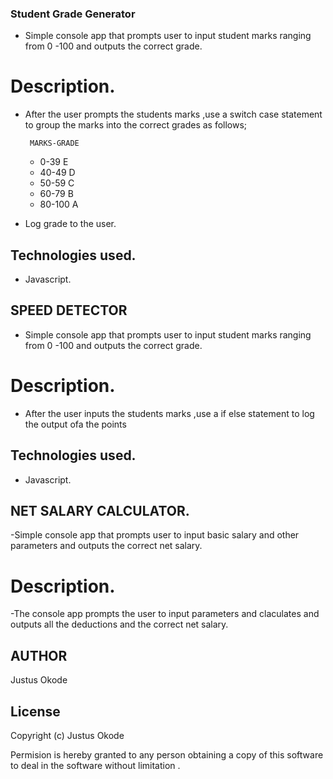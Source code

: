 
### Student Grade Generator
- Simple console app that prompts user to input student marks ranging from 0 -100 and outputs the correct grade.



# Description.
- After the user prompts the students marks ,use a switch case statement to group the marks into the correct grades as follows;

       MARKS-GRADE
    -  0-39    E
    -  40-49   D
    -  50-59   C
    -  60-79   B
    -  80-100  A
- Log grade to the user.    

## Technologies used.
- Javascript.

## SPEED DETECTOR
- Simple console app that prompts user to input student marks ranging from 0 -100 and outputs the correct grade.


# Description.
- After the user inputs the students marks ,use a if else statement to log the output ofa the points

## Technologies used.
- Javascript.    

## NET SALARY CALCULATOR.
-Simple console app that prompts user to input basic salary and other parameters and outputs the correct net salary.

# Description.
-The console app prompts the user to input parameters and claculates and outputs all the deductions and the correct net salary.

## AUTHOR
Justus Okode

## License

Copyright (c) Justus Okode

Permision is hereby granted to any person obtaining a copy of this software to deal in the software without limitation .
